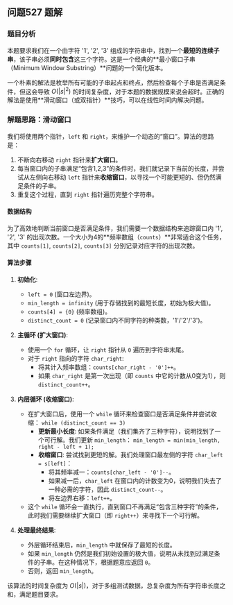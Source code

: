 ## 问题527 题解

### 题目分析

本题要求我们在一个由字符 '1', '2', '3' 组成的字符串中，找到一个**最短的连续子串**，该子串必须**同时包含**这三个字符。这是一个经典的**最小窗口子串（Minimum Window Substring）**问题的一个简化版本。

一个朴素的解法是枚举所有可能的子串起点和终点，然后检查每个子串是否满足条件，但这会导致 $O(|s|^2)$ 的时间复杂度，对于本题的数据规模来说会超时。正确的解法是使用**滑动窗口（或双指针）**技巧，可以在线性时间内解决问题。

### 解题思路：滑动窗口

我们将使用两个指针，`left` 和 `right`，来维护一个动态的“窗口”。算法的思路是：
1.  不断向右移动 `right` 指针来**扩大窗口**。
2.  每当窗口内的子串满足“包含1,2,3”的条件时，我们就记录下当前的长度，并尝试从左侧向右移动 `left` 指针来**收缩窗口**，以寻找一个可能更短的、但仍然满足条件的子串。
3.  重复这个过程，直到 `right` 指针遍历完整个字符串。

#### 数据结构
为了高效地判断当前窗口是否满足条件，我们需要一个数据结构来追踪窗口内 '1', '2', '3' 的出现次数。一个大小为4的**频率数组（`counts`）**非常适合这个任务，其中 `counts[1]`, `counts[2]`, `counts[3]` 分别记录对应字符的出现次数。

#### 算法步骤

1.  **初始化**:
    -   `left = 0` (窗口左边界)。
    -   `min_length = infinity` (用于存储找到的最短长度，初始为极大值)。
    -   `counts[4] = {0}` (频率数组)。
    -   `distinct_count = 0` (记录窗口内不同字符的种类数，'1'/'2'/'3')。

2.  **主循环 (扩大窗口)**:
    -   使用一个 `for` 循环，让 `right` 指针从 `0` 遍历到字符串末尾。
    -   对于 `right` 指向的字符 `char_right`:
        -   将其计入频率数组：`counts[char_right - '0']++`。
        -   如果 `char_right` 是第一次出现（即 `counts` 中它的计数从0变为1），则 `distinct_count++`。

3.  **内层循环 (收缩窗口)**:
    -   在扩大窗口后，使用一个 `while` 循环来检查窗口是否满足条件并尝试收缩：
        `while (distinct_count == 3)`
        -   **更新最小长度**: 如果条件满足（我们集齐了三种字符），说明找到了一个可行解。我们更新 `min_length`：
            `min_length = min(min_length, right - left + 1);`
        -   **收缩窗口**: 尝试找到更短的解。我们处理窗口最左侧的字符 `char_left = s[left]`：
            -   将其频率减一：`counts[char_left - '0']--`。
            -   如果减一后，`char_left` 在窗口内的计数变为0，说明我们失去了一种必需的字符，因此 `distinct_count--`。
            -   将左边界右移：`left++`。
    -   这个 `while` 循环会一直执行，直到窗口不再满足“包含三种字符”的条件，此时我们需要继续扩大窗口（即 `right++`）来寻找下一个可行解。

4.  **处理最终结果**:
    -   外层循环结束后，`min_length` 中就保存了最短的长度。
    -   如果 `min_length` 仍然是我们初始设置的极大值，说明从未找到过满足条件的子串。在这种情况下，根据题意应返回 `0`。
    -   否则，返回 `min_length`。

该算法的时间复杂度为 $O(|s|)$，对于多组测试数据，总复杂度为所有字符串长度之和，满足题目要求。
